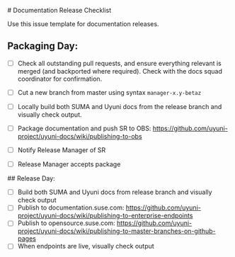 # Documentation Release Checklist

Use this issue template for documentation releases.

## Packaging Day:

- [ ] Check all outstanding pull requests, and ensure everything relevant is merged (and backported where required).
Check with the docs squad coordinator for confirmation.
- [ ] Cut a new branch from master using syntax `manager-x.y-betaz`
- [ ] Locally build both SUMA and Uyuni docs from the release branch and visually check output.
- [ ] Package documentation and push SR to OBS: https://github.com/uyuni-project/uyuni-docs/wiki/publishing-to-obs
- [ ] Notify Release Manager of SR
- [ ] Release Manager accepts package


## Release Day:

- [ ] Build both SUMA and Uyuni docs from release branch and visually check output
- [ ] Publish to documentation.suse.com: https://github.com/uyuni-project/uyuni-docs/wiki/publishing-to-enterprise-endpoints
- [ ] Publish to opensource.suse.com: https://github.com/uyuni-project/uyuni-docs/wiki/publishing-to-master-branches-on-github-pages
- [ ] When endpoints are live, visually check output
